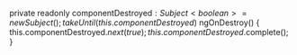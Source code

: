 private readonly componentDestroyed$: Subject<boolean> = new Subject();
takeUntil(this.componentDestroyed$)
ngOnDestroy() {
this.componentDestroyed$.next(true);
    this.componentDestroyed$.complete();
}
